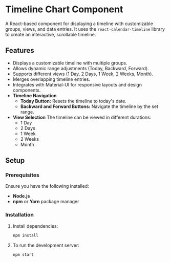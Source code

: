 # Timeline Chart Component

A React-based component for displaying a timeline with customizable groups, views, and data entries. It uses the `react-calendar-timeline` library to create an interactive, scrollable timeline.

## Features

- Displays a customizable timeline with multiple groups.
- Allows dynamic range adjustments (Today, Backward, Forward).
- Supports different views (1 Day, 2 Days, 1 Week, 2 Weeks, Month).
- Merges overlapping timeline entries.
- Integrates with Material-UI for responsive layouts and design components.
- **Timeline Navigation**
  - **Today Button:** Resets the timeline to today's date.
  - **Backward and Forward Buttons:** Navigate the timeline by the set range.
- **View Selection**
  The timeline can be viewed in different durations:
  - 1 Day
  - 2 Days
  - 1 Week
  - 2 Weeks
  - Month

## Setup

### Prerequisites

Ensure you have the following installed:

- **Node.js** 
- **npm** or **Yarn** package manager

### Installation

1. Install dependencies:

   ```bash
   npm install

   ```

2. To run the development server:

   ```bash
   npm start
   ```
